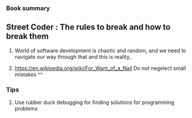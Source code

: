 ### Book summary
## Street Coder : The rules to break and how to break them


1. World of software development is chaotic and random, and we need to navigate our way through that and this is reality,. 

2. https://en.wikipedia.org/wiki/For_Want_of_a_Nail
Do not negelect small mistakes ^^


### Tips

1. Use rubber duck debugging for finding solutions for programming problems


